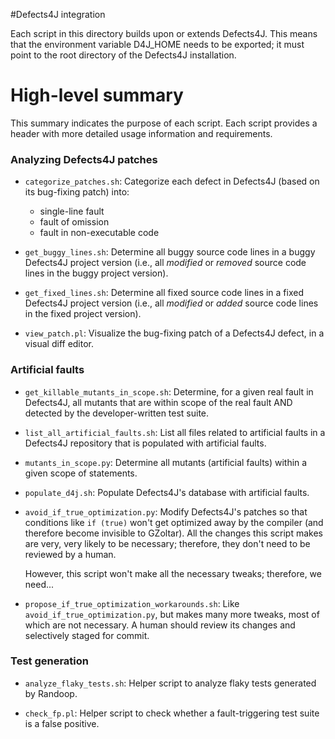 #Defects4J integration

Each script in this directory builds upon or extends Defects4J. This means that
the environment variable D4J_HOME needs to be exported; it must point to the
root directory of the Defects4J installation.

# High-level summary
This summary indicates the purpose of each script.  Each script
provides a header with more detailed usage information and requirements.


### Analyzing Defects4J patches
* `categorize_patches.sh`: Categorize each defect in Defects4J (based on its
                           bug-fixing patch) into:
    * single-line fault
    * fault of omission
    * fault in non-executable code

* `get_buggy_lines.sh`: Determine all buggy source code lines in a buggy
                        Defects4J project version (i.e., all *modified* or *removed*
                        source code lines in the buggy project version).

* `get_fixed_lines.sh`: Determine all fixed source code lines in a fixed
                        Defects4J project version (i.e., all *modified* or *added*
                        source code lines in the fixed project version).

* `view_patch.pl`: Visualize the bug-fixing patch of a Defects4J defect, in
                   a visual diff editor.

### Artificial faults
* `get_killable_mutants_in_scope.sh`: Determine, for a given real fault in
                                      Defects4J, all mutants that are within
                                      scope of the real fault AND detected by
                                      the developer-written test suite.

* `list_all_artificial_faults.sh`: List all files related to artificial faults
                                   in a Defects4J repository that is populated
                                   with artificial faults.

* `mutants_in_scope.py`: Determine all mutants (artificial faults) within a
                         given scope of statements.

* `populate_d4j.sh`: Populate Defects4J's database with artificial faults.

* `avoid_if_true_optimization.py`:
    Modify Defects4J's patches so that conditions like `if (true)` won't get
    optimized away by the compiler (and therefore become invisible to GZoltar).
    All the changes this script makes are very, very likely to be necessary;
    therefore, they don't need to be reviewed by a human.

    However, this script won't make all the necessary tweaks; therefore, we need...

* `propose_if_true_optimization_workarounds.sh`:
    Like `avoid_if_true_optimization.py`, but makes many more tweaks, most of which
    are not necessary. A human should review its changes and selectively staged
    for commit.

### Test generation
* `analyze_flaky_tests.sh`: Helper script to analyze flaky tests generated by Randoop.

* `check_fp.pl`: Helper script to check whether a fault-triggering test suite is
                 a false positive.

